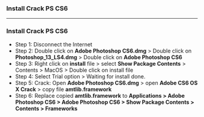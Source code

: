 ### Install Crack PS CS6

----------------------------------

### Install Crack PS CS6

* Step 1: Disconnect the Internet
* Step 2: Double click on **Adobe Photoshop CS6.dmg** > Double click on **Photoshop_13_LS4.dmg** > Double click on **Adobe Photoshop CS6**
* Step 3: Right click on **install** file > select **Show Package Contents** > Contents > MacOS > Double click on install file
* Step 4: Select Trial option > Waiting for install done.
* Step 5: Crack: Open **Adobe Photoshop CS6.dmg** > open **Adobe CS6 OS X Crack** > copy file **amtlib.framework**
* Step 6: Replace copied **amtlib.framework** to **Applications > Adobe Photoshop CS6 > Adobe Photoshop CS6 > Show Package Contents > Contents > Frameworks**
